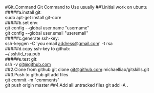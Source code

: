 #Git_Command
Git Command to Use usually
##1.initial work on ubuntu
#####a.install git:  
  sudo apt-get install git-core  
#####b.set env:  
  git config --global user.name "username"  
  git config --global user.email "useremail"  
#####c.generate ssh-key:  
  ssh-keygen -C 'you email address@gmail.com' -t rsa  
#####d.copy ssh-key to github:  
  ~/.ssh/id_rsa.pub  
#####e.test git:  
  ssh -v git@github.com  
##2.Clone from github
git clone git@github.com:michaelliao/gitskills.git
##3.Push to github
git add files  
git commit -m "comments"  
git push origin master
##4.Add all untracked files
git add -A .



